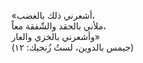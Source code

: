 «أشعرني ذلك بالغضب،<br>
ملأني بالحقد والشّفقة معاً، <br>
وأشعرني بالخزي والعار» <br>
(جيمس بالدوين، لستُ زُنجيك: ١٢)
